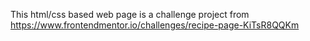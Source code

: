 This html/css based web page is a challenge project from https://www.frontendmentor.io/challenges/recipe-page-KiTsR8QQKm
